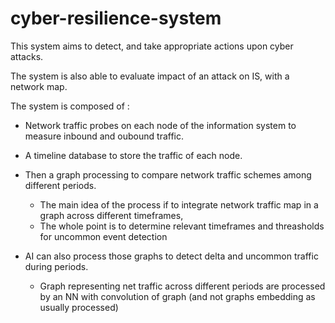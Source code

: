 # cyber-resilience-system

This system aims to detect, and take appropriate actions upon cyber attacks.

The system is also able to evaluate impact of an attack on IS, with a network map.

The system is composed of :

* Network traffic probes on each node of the information system to measure inbound and oubound traffic.

* A timeline database to store the traffic of each node.

* Then a graph processing to compare network traffic schemes among different periods.
  * The main idea of the process if to integrate network traffic map in a graph across different timeframes,
  * The whole point is to determine relevant timeframes and threasholds for uncommon event detection

* AI can also process those graphs to detect delta and uncommon traffic during periods.
  * Graph representing net traffic across different periods are processed by an NN with convolution of graph (and not graphs embedding as usually processed)
